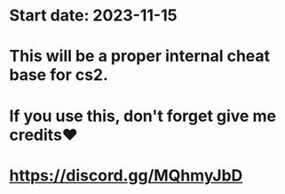 # Start date: 2023-11-15

# This will be a proper internal cheat base for cs2.
# If you use this, don't forget give me credits❤

# https://discord.gg/MQhmyJbD
